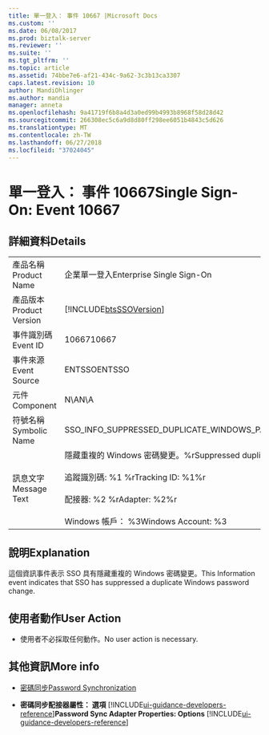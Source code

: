 ```yaml
---
title: 單一登入： 事件 10667 |Microsoft Docs
ms.custom: ''
ms.date: 06/08/2017
ms.prod: biztalk-server
ms.reviewer: ''
ms.suite: ''
ms.tgt_pltfrm: ''
ms.topic: article
ms.assetid: 74bbe7e6-af21-434c-9a62-3c3b13ca3307
caps.latest.revision: 10
author: MandiOhlinger
ms.author: mandia
manager: anneta
ms.openlocfilehash: 9a41719f6b8a4d3a0ed99b4993b8968f58d28d42
ms.sourcegitcommit: 266308ec5c6a9d8d80ff298ee6051b4843c5d626
ms.translationtype: MT
ms.contentlocale: zh-TW
ms.lasthandoff: 06/27/2018
ms.locfileid: "37024045"
---
```

# <a name="single-sign-on-event-10667"></a><span data-ttu-id="82f54-102">單一登入： 事件 10667</span><span class="sxs-lookup"><span data-stu-id="82f54-102">Single Sign-On: Event 10667</span></span>
## <a name="details"></a><span data-ttu-id="82f54-103">詳細資料</span><span class="sxs-lookup"><span data-stu-id="82f54-103">Details</span></span>  

|                 |                                                                                                                                         |
|-----------------|-----------------------------------------------------------------------------------------------------------------------------------------|
|  <span data-ttu-id="82f54-104">產品名稱</span><span class="sxs-lookup"><span data-stu-id="82f54-104">Product Name</span></span>   |                                                        <span data-ttu-id="82f54-105">企業單一登入</span><span class="sxs-lookup"><span data-stu-id="82f54-105">Enterprise Single Sign-On</span></span>                                                        |
| <span data-ttu-id="82f54-106">產品版本</span><span class="sxs-lookup"><span data-stu-id="82f54-106">Product Version</span></span> |                                       [!INCLUDE[btsSSOVersion](../includes/btsssoversion-md.md)]                                        |
|    <span data-ttu-id="82f54-107">事件識別碼</span><span class="sxs-lookup"><span data-stu-id="82f54-107">Event ID</span></span>     |                                                                  <span data-ttu-id="82f54-108">10667</span><span class="sxs-lookup"><span data-stu-id="82f54-108">10667</span></span>                                                                  |
|  <span data-ttu-id="82f54-109">事件來源</span><span class="sxs-lookup"><span data-stu-id="82f54-109">Event Source</span></span>   |                                                                 <span data-ttu-id="82f54-110">ENTSSO</span><span class="sxs-lookup"><span data-stu-id="82f54-110">ENTSSO</span></span>                                                                  |
|    <span data-ttu-id="82f54-111">元件</span><span class="sxs-lookup"><span data-stu-id="82f54-111">Component</span></span>    |                                                                   <span data-ttu-id="82f54-112">N\A</span><span class="sxs-lookup"><span data-stu-id="82f54-112">N\A</span></span>                                                                   |
|  <span data-ttu-id="82f54-113">符號名稱</span><span class="sxs-lookup"><span data-stu-id="82f54-113">Symbolic Name</span></span>  |                                          <span data-ttu-id="82f54-114">SSO_INFO_SUPPRESSED_DUPLICATE_WINDOWS_PASSWORD_CHANGE</span><span class="sxs-lookup"><span data-stu-id="82f54-114">SSO_INFO_SUPPRESSED_DUPLICATE_WINDOWS_PASSWORD_CHANGE</span></span>                                          |
|  <span data-ttu-id="82f54-115">訊息文字</span><span class="sxs-lookup"><span data-stu-id="82f54-115">Message Text</span></span>   | <span data-ttu-id="82f54-116">隱藏重複的 Windows 密碼變更。%r</span><span class="sxs-lookup"><span data-stu-id="82f54-116">Suppressed duplicate Windows password change.%r</span></span><br /><br /> <span data-ttu-id="82f54-117">追蹤識別碼: %1 %r</span><span class="sxs-lookup"><span data-stu-id="82f54-117">Tracking ID: %1%r</span></span><br /><br /> <span data-ttu-id="82f54-118">配接器: %2 %r</span><span class="sxs-lookup"><span data-stu-id="82f54-118">Adapter: %2%r</span></span><br /><br /> <span data-ttu-id="82f54-119">Windows 帳戶： %3</span><span class="sxs-lookup"><span data-stu-id="82f54-119">Windows Account: %3</span></span> |

## <a name="explanation"></a><span data-ttu-id="82f54-120">說明</span><span class="sxs-lookup"><span data-stu-id="82f54-120">Explanation</span></span>  
 <span data-ttu-id="82f54-121">這個資訊事件表示 SSO 具有隱藏重複的 Windows 密碼變更。</span><span class="sxs-lookup"><span data-stu-id="82f54-121">This Information event indicates that SSO has suppressed a duplicate Windows password change.</span></span>  

## <a name="user-action"></a><span data-ttu-id="82f54-122">使用者動作</span><span class="sxs-lookup"><span data-stu-id="82f54-122">User Action</span></span>  

-   <span data-ttu-id="82f54-123">使用者不必採取任何動作。</span><span class="sxs-lookup"><span data-stu-id="82f54-123">No user action is necessary.</span></span>  

## <a name="more-info"></a><span data-ttu-id="82f54-124">其他資訊</span><span class="sxs-lookup"><span data-stu-id="82f54-124">More info</span></span>

- [<span data-ttu-id="82f54-125">密碼同步</span><span class="sxs-lookup"><span data-stu-id="82f54-125">Password Synchronization</span></span>](../core/password-synchronization2.md)  

- <span data-ttu-id="82f54-126">**密碼同步配接器屬性： 選項** [!INCLUDE[ui-guidance-developers-reference](../includes/ui-guidance-developers-reference.md)]</span><span class="sxs-lookup"><span data-stu-id="82f54-126">**Password Sync Adapter Properties: Options** [!INCLUDE[ui-guidance-developers-reference](../includes/ui-guidance-developers-reference.md)]</span></span>
